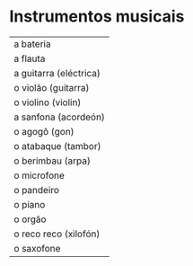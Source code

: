# Instrumentos musicais

||
| -- |
| a bateria |
| a flauta |
| a guitarra (eléctrica) |
| o violão (guitarra) |
| o violino (violin) |
| a sanfona (acordeón) |
| o agogô (gon) |
| o atabaque (tambor) |
| o berimbau (arpa) |
| o microfone |
| o pandeiro |
| o piano |
| o orgão |
| o reco reco (xilofón) |
| o saxofone |

